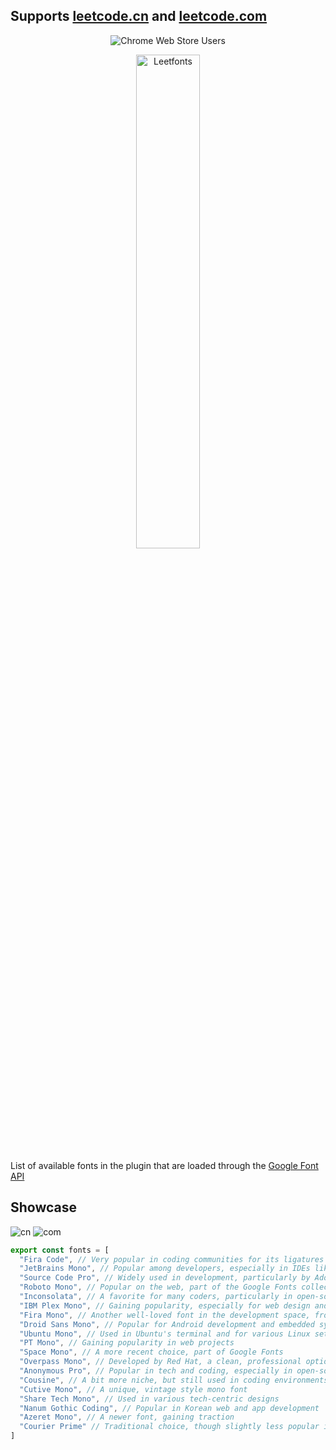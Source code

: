 ## Supports [leetcode.cn](https://leetcode.cn) and [leetcode.com](https://leetcode.com)

<p align="center">
  <img alt="Chrome Web Store Users" src="https://img.shields.io/chrome-web-store/users/hinfimgacobnellbncbcpdlpaapcofaa?style=social&logo=chromewebstore">
</p>

<p align="center">
  <img width="45%" alt="Leetfonts" src="https://github.com/user-attachments/assets/a7c0fa0c-a93a-46ac-bc30-53597e0a11e0" />
</p>

List of available fonts in the plugin that are loaded through the [Google Font API](https://developers.google.com/fonts/docs/getting_started?csw=1)

## Showcase

<img alt="cn" src="https://github.com/user-attachments/assets/110438cf-4564-404b-a512-5fc6c1c8d44a" />

<img alt="com" src="https://github.com/user-attachments/assets/e1ea2063-8e8f-4544-8efb-7e04d46fb370" />

```js
export const fonts = [
  "Fira Code", // Very popular in coding communities for its ligatures
  "JetBrains Mono", // Popular among developers, especially in IDEs like JetBrains
  "Source Code Pro", // Widely used in development, particularly by Adobe
  "Roboto Mono", // Popular on the web, part of the Google Fonts collection
  "Inconsolata", // A favorite for many coders, particularly in open-source projects
  "IBM Plex Mono", // Gaining popularity, especially for web design and development
  "Fira Mono", // Another well-loved font in the development space, from Mozilla
  "Droid Sans Mono", // Popular for Android development and embedded systems
  "Ubuntu Mono", // Used in Ubuntu's terminal and for various Linux setups
  "PT Mono", // Gaining popularity in web projects
  "Space Mono", // A more recent choice, part of Google Fonts
  "Overpass Mono", // Developed by Red Hat, a clean, professional option
  "Anonymous Pro", // Popular in tech and coding, especially in open-source projects
  "Cousine", // A bit more niche, but still used in coding environments
  "Cutive Mono", // A unique, vintage style mono font
  "Share Tech Mono", // Used in various tech-centric designs
  "Nanum Gothic Coding", // Popular in Korean web and app development
  "Azeret Mono", // A newer font, gaining traction
  "Courier Prime" // Traditional choice, though slightly less popular in modern design
]
```
